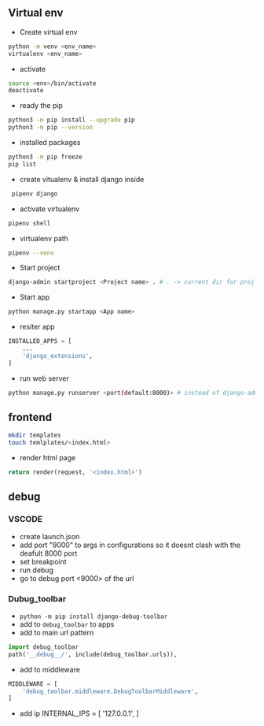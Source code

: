 ## Virtual env
- Create virtual env
```bash
python -m venv <env_name> 
virtualenv <env_name>
```
- activate
```bash
source <env>/bin/activate
deactivate 
```

- ready the pip
```bash
python3 -m pip install --upgrade pip
python3 -m pip --version 
```

- installed packages
```bash
python3 -m pip freeze
pip list 
```
- create vitualenv & install django inside 
```bash
 pipenv django
```
- activate virtualenv
 ```bash
 pipenv shell
```
- virtualenv path
```bash
pipenv --venv
```

- Start project
```bash 
django-admin startproject <Project name> . # . -> current dir for proj dir
``` 

- Start app
```bash
python manage.py startapp <App name>
```
- resiter app
```python
INSTALLED_APPS = [
    ...
    'django_extensions',
]
```

- run web server
```bash
python manage.py runserver <port(default:8000)> # instead of django-admin which doesnt take the settings of proj into account 
```

## frontend
```bash
mkdir templates
touch temlplates/<index.html>
```
- render html page
```python
return render(request, '<index.html>')
```

## debug
### VSCODE
- create launch.json
- add port "9000" to args in configurations so it doesnt clash with the deafult 8000 port
- set breakpoint
- run debug
- go to debug port <9000> of the url

### Dubug_toolbar
- ` python -m pip install django-debug-toolbar `
- add to `debug_toolbar` to apps
- add to main url pattern
```python
import debug_toolbar
path('__debug__/', include(debug_toolbar.urls)),
```
- add to middleware
```python
MIDDLEWARE = [
    'debug_toolbar.middleware.DebugToolbarMiddleware',
]
```
- add ip
INTERNAL_IPS = [
    '127.0.0.1',
]